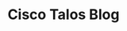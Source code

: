 ---
title: Cisco Talos Blog
description: Talos intelligence and world-class threat research team better protects you and your organization against known and emerging cybersecurity threats.
url: https://blog.talosintelligence.com/
image:
    # url: '/assets/images/cafe.png'
    # alt: 'Cafe'
tags: ['blog', 'research']
pubDate: 2023-12-21
draft: false
---